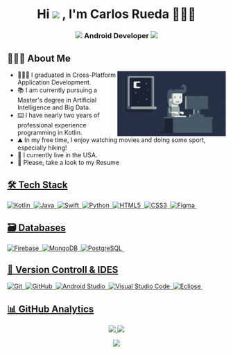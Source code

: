 <!-- TITLE -->
<h1 align="center">
  <b>Hi</b> 
  <img src="https://media.giphy.com/media/hvRJCLFzcasrR4ia7z/giphy.gif" width="35">
  <b>, I'm Carlos Rueda 🧔🏻‍♂️</b>
</h1>

<!-- PROFFESION -->
<h3 align="center">
  <img src="https://upload.wikimedia.org/wikipedia/commons/7/74/Kotlin_Icon.png" width="15">
    <b> Android Developer </b>
  <img src="https://upload.wikimedia.org/wikipedia/commons/7/74/Kotlin_Icon.png" width="15">
</h3>

<!-- ABOUT ME -->

<h2>👨🏻‍💻 About Me</h2>

<img alt="Night Coding" src="https://raw.githubusercontent.com/AVS1508/AVS1508/master/assets/Night-Coding.gif" width="250" height="150" align="right"/>

<ul>
  <li>👨🏻‍🎓 I graduated in Cross-Platform Application Development.</li>
  <li>📚 I am currently pursuing a Master's degree in Artificial Intelligence and Big Data.</li>
  <li>⌨️ I have nearly two years of professional experience programming in Kotlin.</li>
  <li>⛰ In my free time, I enjoy watching movies and doing some sport, especially hiking!</li>
  <li>📍 I currently live in the USA.</li>
  <li>📄 Please, take a look to my Resume  <a href="https://drive.google.com/file/d/1iS8TGhzXnp8dHNc6nlN5lFDi1XipvaTw/view?usp=sharing"></li>
</ul>

<!-- TECH STACK -->
<h2>🛠 Tech Stack</h2>

![Kotlin](https://img.shields.io/badge/kotlin-%238A2BE2?style=for-the-badge&logo=kotlin&logoColor=white)&nbsp;
![Java](https://img.shields.io/badge/java-%23ED8B00.svg?style=for-the-badge&logo=java&logoColor=white)&nbsp;
![Swift](https://img.shields.io/badge/swift-%23F4511E?style=for-the-badge&logo=swift&logoColor=white)&nbsp;
![Python](https://img.shields.io/badge/python-3670A0?style=for-the-badge&logo=python&logoColor=ffdd54)&nbsp;
![HTML5](https://img.shields.io/badge/html5-%23E34F26.svg?style=for-the-badge&logo=html5&logoColor=white)&nbsp;
![CSS3](https://img.shields.io/badge/css3-%231572B6.svg?style=for-the-badge&logo=css3&logoColor=white)&nbsp;
![Figma](https://img.shields.io/badge/figma-%23F24E1E.svg?style=for-the-badge&logo=figma&logoColor=white)&nbsp;

<!-- DATABASES  -->
<h2>🗃 Databases</h2>

![Firebase](https://img.shields.io/badge/firebase-orange.svg?style=for-the-badge&logo=firebase&logoColor=white)&nbsp;
![MongoDB](https://img.shields.io/badge/MongoDB-%234ea94b.svg?style=for-the-badge&logo=mongodb&logoColor=white)&nbsp;
![PostgreSQL](https://img.shields.io/badge/postgres-%23316192.svg?style=for-the-badge&logo=postgresql&logoColor=white)&nbsp;

<!-- Version Controll & IDES  -->
<h2>🧰 Version Controll & IDES</h2>

![Git](https://img.shields.io/badge/git-%23F05033.svg?style=for-the-badge&logo=git&logoColor=white)&nbsp;
![GitHub](https://img.shields.io/badge/github-%23121011.svg?style=for-the-badge&logo=github&logoColor=white)&nbsp;
![Android Studio](https://img.shields.io/badge/Android%20Studio-white.svg?style=for-the-badge&logo=AndroidStudio&logoColor=blue)&nbsp;
![Visual Studio Code](https://img.shields.io/badge/Visual%20Studio%20Code-0078d7.svg?style=for-the-badge&logo=vsc&logoColor=white)&nbsp;
![Eclipse](https://img.shields.io/badge/Eclipse-purple.svg?style=for-the-badge&logo=Eclipse&logoColor=yellow)&nbsp;

<h2>📊 GitHub Analytics</h2>

<p align="center">
  <a href="https://github.com/cRuedaDam">
    <img height="180em" src="https://github-readme-stats-eight-theta.vercel.app/api?username=cRuedaDam&show_icons=true&theme=algolia&include_all_commits=true&count_private=true"/>
  </a>
  <a href="https://github.com/cRuedaDam">
    <img height="180em" src="https://github-readme-stats-eight-theta.vercel.app/api/top-langs/?username=cRuedaDam&layout=compact&langs_count=8&theme=algolia"/>
  </a>
</p>

<p align="center">
  <img height="180em" src="https://github-readme-streak-stats.herokuapp.com/?user=cRuedaDam&theme=dark&hide_border=true"/>
</p>

